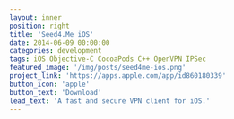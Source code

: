 ```yaml
---
layout: inner
position: right
title: 'Seed4.Me iOS'
date: 2014-06-09 00:00:00
categories: development
tags: iOS Objective-C CocoaPods C++ OpenVPN IPSec
featured_image: '/img/posts/seed4me-ios.png'
project_link: 'https://apps.apple.com/app/id860180339'
button_icon: 'apple'
button_text: 'Download'
lead_text: 'A fast and secure VPN client for iOS.'
---
```

